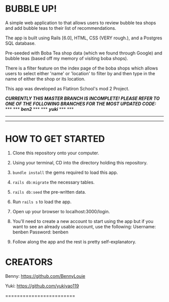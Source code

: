 BUBBLE UP! 
========================

A simple web application to that allows users to review bubble tea shops and add bubble teas to their list of recommendations. 

The app is built using Rails [6.0], HTML, CSS (VERY rough.), and a Postgres SQL database.

Pre-seeded with Boba Tea shop data (which we found through Google) and bubble teas (based off my memory of visiting boba shops).

There is a filter feature on the index page of the boba shops which allows users to select either 'name' or 'location' to filter by and then type in the name of either the shop or its location.

This app was developed as Flatiron School's mod 2 Project.


***CURRENTLY THIS MASTER BRANCH IS INCOMPLETE! PLEASE REFER TO ONE OF THE*** ***FOLLOWING BRANCHES FOR THE MOST UPDATED CODE:***
    *** ***
    ***ben2***
    *** ***
    ***yuki***
    *** ***
****************************************************************************
---

HOW TO GET STARTED
========================

1) Clone this repository onto your computer.

2) Using your terminal, CD into the directory holding this repository.

3) `bundle install` the gems required to load this app.

4) `rails db:migrate` the necessary tables.

5) `rails db:seed` the pre-written data.

6) Run `rails s` to load the app.

7) Open up your browser to localhost:3000/login.

8) You'll need to create a new account to start using the app but if you want to see an already usable account, use the following:
    Username: benben
    Password: benben

9) Follow along the app and the rest is pretty self-explanatory.

CREATORS
========================

Benny: https://github.com/BennyLouie

Yuki: https://github.com/yukiyao119

========================